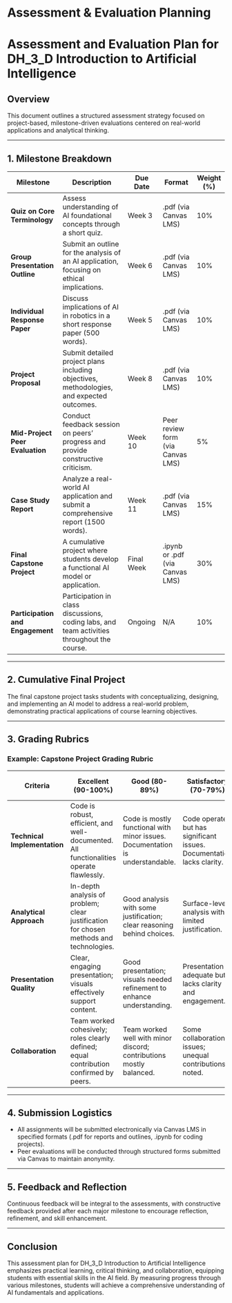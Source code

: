 Assessment & Evaluation Planning
================================

# Assessment and Evaluation Plan for DH_3_D Introduction to Artificial Intelligence

## Overview
This document outlines a structured assessment strategy focused on project-based, milestone-driven evaluations centered on real-world applications and analytical thinking.

---

## 1. Milestone Breakdown

| Milestone                        | Description                                                                                          | Due Date         | Format                       | Weight (%)  |
|----------------------------------|------------------------------------------------------------------------------------------------------|------------------|-----------------------------|-------------|
| **Quiz on Core Terminology**     | Assess understanding of AI foundational concepts through a short quiz.                             | Week 3           | .pdf (via Canvas LMS)      | 10%         |
| **Group Presentation Outline**    | Submit an outline for the analysis of an AI application, focusing on ethical implications.          | Week 6           | .pdf (via Canvas LMS)      | 10%         |
| **Individual Response Paper**    | Discuss implications of AI in robotics in a short response paper (500 words).                       | Week 5           | .pdf (via Canvas LMS)      | 10%         |
| **Project Proposal**             | Submit detailed project plans including objectives, methodologies, and expected outcomes.           | Week 8           | .pdf (via Canvas LMS)      | 10%         |
| **Mid-Project Peer Evaluation**  | Conduct feedback session on peers’ progress and provide constructive criticism.                      | Week 10          | Peer review form (via Canvas LMS) | 5%       |
| **Case Study Report**            | Analyze a real-world AI application and submit a comprehensive report (1500 words).                | Week 11          | .pdf (via Canvas LMS)      | 15%         |
| **Final Capstone Project**       | A cumulative project where students develop a functional AI model or application.                    | Final Week       | .ipynb or .pdf (via Canvas LMS) | 30%     |
| **Participation and Engagement**  | Participation in class discussions, coding labs, and team activities throughout the course.         | Ongoing          | N/A                         | 10%         |

---

## 2. Cumulative Final Project
The final capstone project tasks students with conceptualizing, designing, and implementing an AI model to address a real-world problem, demonstrating practical applications of course learning objectives.

---

## 3. Grading Rubrics
### Example: Capstone Project Grading Rubric

| Criteria                  | Excellent (90-100%) | Good (80-89%) | Satisfactory (70-79%) | Needs Improvement (60-69%) | Unsatisfactory (below 60%) |
|---------------------------|----------------------|----------------|-----------------------|------------------------------|---------------------|
| **Technical Implementation**  | Code is robust, efficient, and well-documented. All functionalities operate flawlessly. | Code is mostly functional with minor issues. Documentation is understandable. | Code operates but has significant issues. Documentation lacks clarity. | Code has major functionality failures. Documentation is poor or missing. | No functioning code submitted. |
| **Analytical Approach**      | In-depth analysis of problem; clear justification for chosen methods and technologies. | Good analysis with some justification; clear reasoning behind choices. | Surface-level analysis with limited justification. | Weak analysis; choices explained poorly. | No analysis provided. |
| **Presentation Quality**      | Clear, engaging presentation; visuals effectively support content. | Good presentation; visuals needed refinement to enhance understanding. | Presentation is adequate but lacks clarity and engagement. | Poor presentation with minimal organization; visuals were ineffective. | No presentation provided. |
| **Collaboration**             | Team worked cohesively; roles clearly defined; equal contribution confirmed by peers. | Team worked well with minor discord; contributions mostly balanced. | Some collaboration issues; unequal contributions noted. | Little evidence of collaboration; roles unclear. | No evidence of teamwork. |

---

## 4. Submission Logistics
- All assignments will be submitted electronically via Canvas LMS in specified formats (.pdf for reports and outlines, .ipynb for coding projects).
- Peer evaluations will be conducted through structured forms submitted via Canvas to maintain anonymity.

---

## 5. Feedback and Reflection
Continuous feedback will be integral to the assessments, with constructive feedback provided after each major milestone to encourage reflection, refinement, and skill enhancement.

---

## Conclusion
This assessment plan for DH_3_D Introduction to Artificial Intelligence emphasizes practical learning, critical thinking, and collaboration, equipping students with essential skills in the AI field. By measuring progress through various milestones, students will achieve a comprehensive understanding of AI fundamentals and applications.